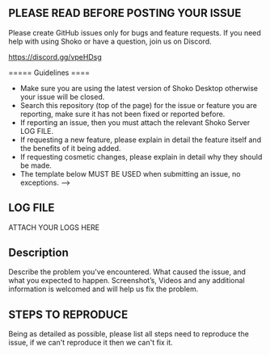 ## PLEASE READ BEFORE POSTING YOUR ISSUE

Please create GitHub issues only for bugs and feature requests. If you need help with using Shoko or have a question, join us on Discord.

https://discord.gg/vpeHDsg

===== Guidelines ====

- Make sure you are using the latest version of Shoko Desktop otherwise your issue will be closed.
- Search this repository (top of the page) for the issue or feature you are reporting, make sure it has not been fixed or reported before.
- If reporting an issue, then you must attach the relevant Shoko Server LOG FILE. 
- If requesting a new feature, please explain in detail the feature itself and the benefits of it being added.
- If requesting cosmetic changes, please explain in detail why they should be made. 
- The template below MUST BE USED when submitting an issue, no exceptions. -->

## LOG FILE

ATTACH YOUR LOGS HERE

## Description

Describe the problem you've encountered. What caused the issue, and what you expected to happen. Screenshot’s, Videos and any additional information is welcomed and will help us fix the problem.

## STEPS TO REPRODUCE

Being as detailed as possible, please list all steps need to reproduce the issue, if we can't reproduce it then we can't fix it.